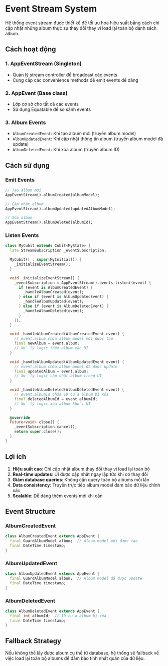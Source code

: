 # Event Stream System

Hệ thống event stream được thiết kế để tối ưu hóa hiệu suất bằng cách chỉ cập nhật những album thực sự thay đổi thay vì load lại toàn bộ danh sách album.

## Cách hoạt động

### 1. AppEventStream (Singleton)
- Quản lý stream controller để broadcast các events
- Cung cấp các convenience methods để emit events dễ dàng

### 2. AppEvent (Base class)
- Lớp cơ sở cho tất cả các events
- Sử dụng Equatable để so sánh events

### 3. Album Events
- `AlbumCreatedEvent`: Khi tạo album mới (truyền album model)
- `AlbumUpdatedEvent`: Khi cập nhật thông tin album (truyền album model đã update)
- `AlbumDeletedEvent`: Khi xóa album (truyền album ID)

## Cách sử dụng

### Emit Events
```dart
// Tạo album mới
AppEventStream().albumCreated(albumModel);

// Cập nhật album
AppEventStream().albumUpdated(updatedAlbumModel);

// Xóa album
AppEventStream().albumDeleted(albumId);
```

### Listen Events
```dart
class MyCubit extends Cubit<MyState> {
  late StreamSubscription _eventSubscription;

  MyCubit() : super(MyInitial()) {
    _initializeEventStream();
  }

  void _initializeEventStream() {
    _eventSubscription = AppEventStream().events.listen((event) {
      if (event is AlbumCreatedEvent) {
        _handleAlbumCreated(event);
      } else if (event is AlbumUpdatedEvent) {
        _handleAlbumUpdated(event);
      } else if (event is AlbumDeletedEvent) {
        _handleAlbumDeleted(event);
      }
    });
  }

  void _handleAlbumCreated(AlbumCreatedEvent event) {
    // event.album chứa album model mới được tạo
    final newAlbum = event.album;
    // Xử lý logic thêm album vào UI
  }

  void _handleAlbumUpdated(AlbumUpdatedEvent event) {
    // event.album chứa album model đã được update
    final updatedAlbum = event.album;
    // Xử lý logic cập nhật album trong UI
  }

  void _handleAlbumDeleted(AlbumDeletedEvent event) {
    // event.albumId chứa ID của album bị xóa
    final deletedAlbumId = event.albumId;
    // Xử lý logic xóa album khỏi UI
  }

  @override
  Future<void> close() {
    _eventSubscription.cancel();
    return super.close();
  }
}
```

## Lợi ích

1. **Hiệu suất cao**: Chỉ cập nhật album thay đổi thay vì load lại toàn bộ
2. **Real-time updates**: UI được cập nhật ngay lập tức khi có thay đổi
3. **Giảm database queries**: Không cần query toàn bộ albums mỗi lần
4. **Data consistency**: Truyền trực tiếp album model đảm bảo dữ liệu chính xác
5. **Scalable**: Dễ dàng thêm events mới khi cần

## Event Structure

### AlbumCreatedEvent
```dart
class AlbumCreatedEvent extends AppEvent {
  final GuardAlbumModel album;  // Album model mới được tạo
  final DateTime timestamp;
}
```

### AlbumUpdatedEvent
```dart
class AlbumUpdatedEvent extends AppEvent {
  final GuardAlbumModel album;  // Album model đã được update
  final DateTime timestamp;
}
```

### AlbumDeletedEvent
```dart
class AlbumDeletedEvent extends AppEvent {
  final int albumId;  // ID của album bị xóa
  final DateTime timestamp;
}
```

## Fallback Strategy

Nếu không thể lấy được album cụ thể từ database, hệ thống sẽ fallback về việc load lại toàn bộ albums để đảm bảo tính nhất quán của dữ liệu. 